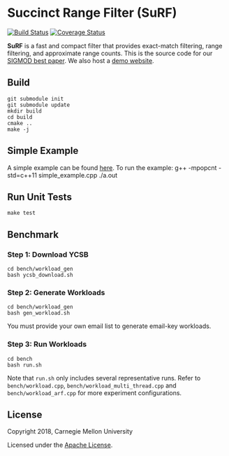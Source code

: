 # Succinct Range Filter (SuRF)
[![Build Status](https://travis-ci.org/efficient/SuRF.svg?branch=master)](https://travis-ci.org/efficient/SuRF)
[![Coverage Status](https://coveralls.io/repos/github/efficient/SuRF/badge.svg?branch=master)](https://coveralls.io/github/efficient/SuRF?branch=master)

**SuRF** is a fast and compact filter that provides exact-match filtering,
range filtering, and approximate range counts. This is the source code for our
[SIGMOD best paper](http://www.cs.cmu.edu/~huanche1/publications/surf_paper.pdf).
We also host a [demo website](https://www.rangefilter.io/).

## Build
    git submodule init
    git submodule update
    mkdir build
    cd build
    cmake ..
    make -j

## Simple Example
A simple example can be found [here](https://github.com/efficient/SuRF/blob/master/simple_example.cpp). To run the example:
    g++ -mpopcnt -std=c++11 simple_example.cpp
    ./a.out

## Run Unit Tests
    make test

## Benchmark

### Step 1: Download YCSB
    cd bench/workload_gen
    bash ycsb_download.sh

### Step 2: Generate Workloads
    cd bench/workload_gen
    bash gen_workload.sh
You must provide your own email list to generate email-key workloads.

### Step 3: Run Workloads
    cd bench
    bash run.sh
Note that `run.sh` only includes several representative runs.
Refer to `bench/workload.cpp`, `bench/workload_multi_thread.cpp`
and `bench/workload_arf.cpp` for more experiment configurations.

## License
Copyright 2018, Carnegie Mellon University

Licensed under the [Apache License](https://github.com/efficient/SuRF/blob/master/LICENSE).
